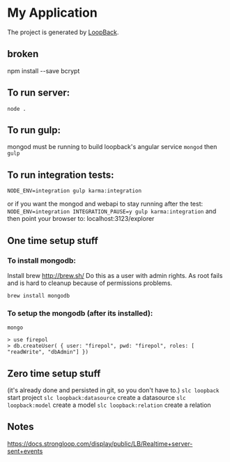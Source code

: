# My Application

The project is generated by [LoopBack](http://loopback.io).

## broken
npm install --save bcrypt

## To run server:
`node .`

## To run gulp:
mongod must be running to build loopback's angular service
`mongod`
then
`gulp`

## To run integration tests:
`NODE_ENV=integration gulp karma:integration`

or if you want the mongod and webapi to stay running after the test:
`NODE_ENV=integration INTEGRATION_PAUSE=y gulp karma:integration`
and then point your browser to:
localhost:3123/explorer



## One time setup stuff

### To install mongodb:
  Install brew  http://brew.sh/
  Do this as a user with admin rights.  As root fails and is hard to
  cleanup because of permissions problems.

`brew install mongodb`

### To setup the mongodb (after its installed):
`mongo`
```
> use firepol
> db.createUser( { user: "firepol", pwd: "firepol", roles: [ "readWrite", "dbAdmin"] })
```

## Zero time setup stuff
(it's already done and persisted in git, so you don't have to.)
`slc loopback` start project
`slc loopback:datasource` create a datasource
`slc loopback:model` create a model
`slc loopback:relation` create a relation

## Notes
https://docs.strongloop.com/display/public/LB/Realtime+server-sent+events
